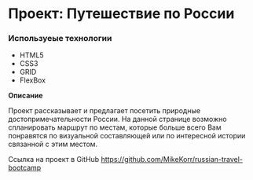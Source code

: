 # Проект: Путешествие по России

### Используеые технологии
* HTML5
* CSS3
* GRID
* FlexBox


**Описание**

Проект рассказывает и предлагает посетить природные достопримечательности России. На данной странице возможно спланировать маршрут по местам, которые больше всего Вам понравятся по визуальной составляющей или по интересной истории связанной с этим местом.

Ссылка на проект в GitHub https://github.com/MikeKorr/russian-travel-bootcamp